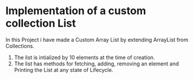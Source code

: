 # Implementation of a custom collection List
 In this Project i have made a Custom Array List by extending ArrayList from Collections.
  1. The list is intialized by 10 elements at the time of creation.
  2. The list has methods for fetching, adding, removing an element and Printing the List at any state of Lifecycle.
